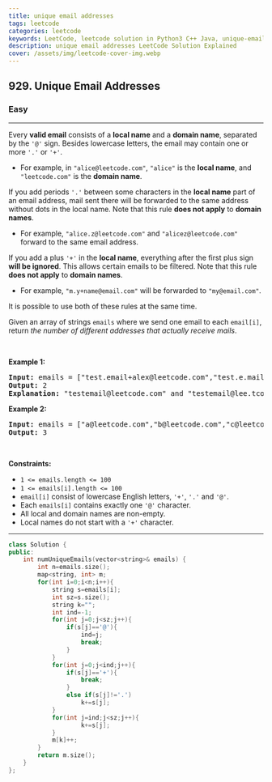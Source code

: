 ```yaml
---
title: unique email addresses
tags: leetcode
categories: leetcode
keywords: LeetCode, leetcode solution in Python3 C++ Java, unique-email-addresses solution
description: unique email addresses LeetCode Solution Explained
cover: /assets/img/leetcode-cover-img.webp
---
```





<h2>929. Unique Email Addresses</h2><h3>Easy</h3><hr><div><p>Every <strong>valid email</strong> consists of a <strong>local name</strong> and a <strong>domain name</strong>, separated by the <code>'@'</code> sign. Besides lowercase letters, the email may contain one or more <code>'.'</code> or <code>'+'</code>.</p>

<ul>
	<li>For example, in <code>"alice@leetcode.com"</code>, <code>"alice"</code> is the <strong>local name</strong>, and <code>"leetcode.com"</code> is the <strong>domain name</strong>.</li>
</ul>

<p>If you add periods <code>'.'</code> between some characters in the <strong>local name</strong> part of an email address, mail sent there will be forwarded to the same address without dots in the local name. Note that this rule <strong>does not apply</strong> to <strong>domain names</strong>.</p>

<ul>
	<li>For example, <code>"alice.z@leetcode.com"</code> and <code>"alicez@leetcode.com"</code> forward to the same email address.</li>
</ul>

<p>If you add a plus <code>'+'</code> in the <strong>local name</strong>, everything after the first plus sign <strong>will be ignored</strong>. This allows certain emails to be filtered. Note that this rule <strong>does not apply</strong> to <strong>domain names</strong>.</p>

<ul>
	<li>For example, <code>"m.y+name@email.com"</code> will be forwarded to <code>"my@email.com"</code>.</li>
</ul>

<p>It is possible to use both of these rules at the same time.</p>

<p>Given an array of strings <code>emails</code> where we send one email to each <code>email[i]</code>, return <em>the number of different addresses that actually receive mails</em>.</p>

<p>&nbsp;</p>
<p><strong>Example 1:</strong></p>

<pre><strong>Input:</strong> emails = ["test.email+alex@leetcode.com","test.e.mail+bob.cathy@leetcode.com","testemail+david@lee.tcode.com"]
<strong>Output:</strong> 2
<strong>Explanation:</strong> "testemail@leetcode.com" and "testemail@lee.tcode.com" actually receive mails.
</pre>

<p><strong>Example 2:</strong></p>

<pre><strong>Input:</strong> emails = ["a@leetcode.com","b@leetcode.com","c@leetcode.com"]
<strong>Output:</strong> 3
</pre>

<p>&nbsp;</p>
<p><strong>Constraints:</strong></p>

<ul>
	<li><code>1 &lt;= emails.length &lt;= 100</code></li>
	<li><code>1 &lt;= emails[i].length &lt;= 100</code></li>
	<li><code>email[i]</code> consist of lowercase English letters, <code>'+'</code>, <code>'.'</code> and <code>'@'</code>.</li>
	<li>Each <code>emails[i]</code> contains exactly one <code>'@'</code> character.</li>
	<li>All local and domain names are non-empty.</li>
	<li>Local names do not start with a <code>'+'</code> character.</li>
</ul>
</div>

---




```cpp
class Solution {
public:
    int numUniqueEmails(vector<string>& emails) {
        int n=emails.size();
        map<string, int> m;
        for(int i=0;i<n;i++){
            string s=emails[i];
            int sz=s.size();
            string k="";
            int ind=-1;
            for(int j=0;j<sz;j++){
                if(s[j]=='@'){
                    ind=j;
                    break;
                }
            }
            for(int j=0;j<ind;j++){
                if(s[j]=='+'){
                    break;
                }
                else if(s[j]!='.')
                    k+=s[j];
            }
            for(int j=ind;j<sz;j++){
                    k+=s[j];
            }
            m[k]++;
        }
        return m.size();
    }
};
```
